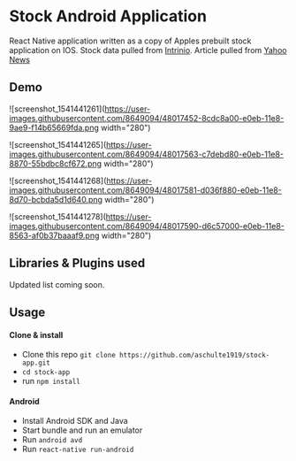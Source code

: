 # Stock Android Application
React Native application written as a copy of Apples prebuilt stock application on IOS. Stock data pulled from [Intrinio](https://intrinio.com/). Article pulled from [Yahoo News](https://www.yahoo.com/news/)

## Demo
 ![screenshot_1541441261](https://user-images.githubusercontent.com/8649094/48017452-8cdc8a00-e0eb-11e8-9ae9-f14b65669fda.png width="280")

![screenshot_1541441265](https://user-images.githubusercontent.com/8649094/48017563-c7debd80-e0eb-11e8-8870-55bdbc8cf672.png width="280")

![screenshot_1541441268](https://user-images.githubusercontent.com/8649094/48017581-d036f880-e0eb-11e8-8d70-bcbda5d1d640.png width="280")

![screenshot_1541441278](https://user-images.githubusercontent.com/8649094/48017590-d6c57000-e0eb-11e8-8563-af0b37baaaf9.png width="280")


 ## Libraries & Plugins used
 Updated list coming soon.

## Usage

#### Clone & install

* Clone this repo `git clone https://github.com/aschulte1919/stock-app.git`
* `cd stock-app`
* run `npm install`

#### Android
* Install Android SDK and Java
* Start bundle and run an emulator
* Run `android avd` 
* Run `react-native run-android`
